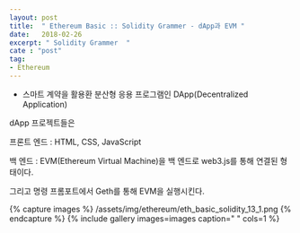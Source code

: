 ```yaml
---
layout: post
title:  " Ethereum Basic :: Solidity Grammer - dApp과 EVM "
date:   2018-02-26
excerpt: " Solidity Grammer  "
cate : "post"
tag:
- Ethereum
---
```


* 스마트 계약을 활용환 분산형 응용 프로그램인 DApp(Decentralized Application)

dApp 프로젝트들은 

프론트 엔드 : HTML, CSS, JavaScript

백 엔드 : EVM(Ethereum Virtual Machine)을 백 엔드로 web3.js를 통해 연결된 형태이다.

그리고 명령 프롬포트에서 Geth를 통해 EVM을 실행시킨다.

{% capture images %}
/assets/img/ethereum/eth_basic_solidity_13_1.png
{% endcapture %}
{% include gallery images=images caption=" " cols=1 %}

